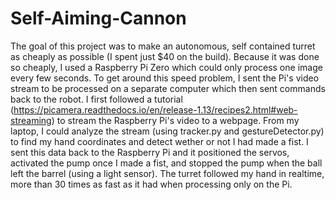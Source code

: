 # Self-Aiming-Cannon
The goal of this project was to make an autonomous, self contained turret as cheaply as possible (I spent just $40 on the build). Because it was done so cheaply, I used a Raspberry Pi Zero which could only process one image every few seconds. To get around this speed problem, I sent the Pi's video stream to be processed on a separate computer which then sent commands back to the robot. I first followed a tutorial (https://picamera.readthedocs.io/en/release-1.13/recipes2.html#web-streaming) to stream the Raspberry Pi's video to a webpage. From my laptop, I could analyze the stream (using tracker.py and gestureDetector.py) to find my hand coordinates and detect wether or not I had made a fist. I sent this data back to the Raspberry Pi and it positioned the servos, activated the pump once I made a fist, and stopped the pump when the ball left the barrel (using a light sensor). The turret followed my hand in realtime, more than 30 times as fast as it had when processing only on the Pi. 
